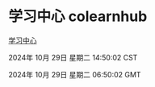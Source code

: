 # 学习中心 colearnhub
[学习中心](http://219.139.197.74:56308/colearnhub/)

2024年 10月 29日 星期二 14:50:02 CST

2024年 10月 29日 星期二 06:50:02 GMT
